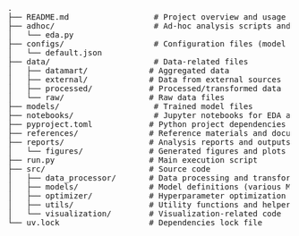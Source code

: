 <pre>
.
├── README.md                  # Project overview and usage instructions
├── adhoc/                     # Ad-hoc analysis scripts and test codes
│   └── eda.py
├── configs/                   # Configuration files (model parameters, feature settings)
│   └── default.json
├── data/                      # Data-related files
│   ├── datamart/             # Aggregated data
│   ├── external/             # Data from external sources
│   ├── processed/            # Processed/transformed data
│   └── raw/                  # Raw data files
├── models/                    # Trained model files
├── notebooks/                 # Jupyter notebooks for EDA and experiments
├── pyproject.toml            # Python project dependencies management
├── references/               # Reference materials and documentation
├── reports/                  # Analysis reports and outputs
│   └── figures/              # Generated figures and plots
├── run.py                    # Main execution script
├── src/                      # Source code
│   ├── data_processor/       # Data processing and transformation code
│   ├── models/               # Model definitions (various ML models)
│   ├── optimizer/            # Hyperparameter optimization code
│   ├── utils/                # Utility functions and helpers
│   └── visualization/        # Visualization-related code
└── uv.lock                   # Dependencies lock file
<pre>